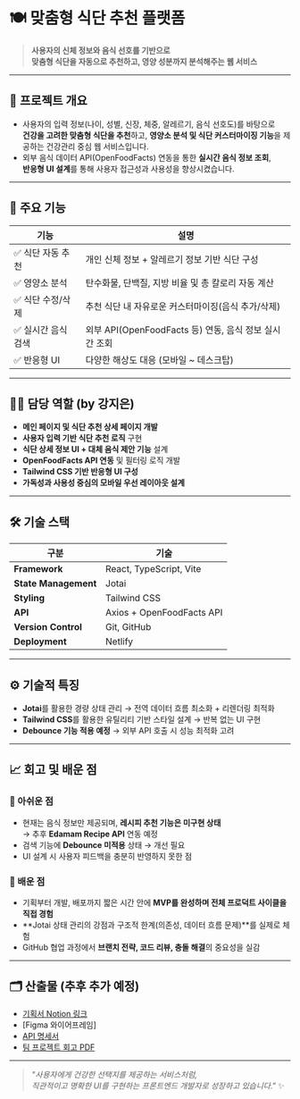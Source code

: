 # 🍽 맞춤형 식단 추천 플랫폼  
> **사용자의 신체 정보와 음식 선호를 기반으로**  
> **맞춤형 식단을 자동으로 추천하고, 영양 성분까지 분석해주는 웹 서비스**

---

## 📌 프로젝트 개요  
- 사용자의 입력 정보(나이, 성별, 신장, 체중, 알레르기, 음식 선호도)를 바탕으로  
  **건강을 고려한 맞춤형 식단을 추천**하고, **영양소 분석 및 식단 커스터마이징 기능**을 제공하는 건강관리 중심 웹 서비스입니다.  
- 외부 음식 데이터 API(OpenFoodFacts) 연동을 통한 **실시간 음식 정보 조회**,  
  **반응형 UI 설계**를 통해 사용자 접근성과 사용성을 향상시켰습니다.

---

## 🔑 주요 기능

| 기능 | 설명 |
|------|------|
| ✅ 식단 자동 추천 | 개인 신체 정보 + 알레르기 정보 기반 식단 구성 |
| ✅ 영양소 분석 | 탄수화물, 단백질, 지방 비율 및 총 칼로리 자동 계산 |
| ✅ 식단 수정/삭제 | 추천 식단 내 자유로운 커스터마이징(음식 추가/삭제) |
| ✅ 실시간 음식 검색 | 외부 API(OpenFoodFacts 등) 연동, 음식 정보 실시간 조회 |
| ✅ 반응형 UI | 다양한 해상도 대응 (모바일 ~ 데스크탑) |

---

## 👩‍💻 담당 역할 (by 강지은)

- **메인 페이지 및 식단 추천 상세 페이지 개발**
- **사용자 입력 기반 식단 추천 로직** 구현
- **식단 상세 정보 UI + 대체 음식 제안 기능** 설계
- **OpenFoodFacts API 연동** 및 필터링 로직 개발
- **Tailwind CSS 기반 반응형 UI 구성**
- **가독성과 사용성 중심의 모바일 우선 레이아웃 설계**

---

## 🛠 기술 스택

| 구분 | 기술 |
|------|------|
| **Framework** | React, TypeScript, Vite |
| **State Management** | Jotai |
| **Styling** | Tailwind CSS |
| **API** | Axios + OpenFoodFacts API |
| **Version Control** | Git, GitHub |
| **Deployment** | Netlify |

---

## ⚙️ 기술적 특징
- **Jotai**를 활용한 경량 상태 관리 → 전역 데이터 흐름 최소화 + 리렌더링 최적화  
- **Tailwind CSS**를 활용한 유틸리티 기반 스타일 설계 → 반복 없는 UI 구현  
- **Debounce 기능 적용 예정** → 외부 API 호출 시 성능 최적화 고려  

---

## 📈 회고 및 배운 점

### 🔹 아쉬운 점
- 현재는 음식 정보만 제공되며, **레시피 추천 기능은 미구현 상태**  
  → 추후 **Edamam Recipe API** 연동 예정  
- 검색 기능에 **Debounce 미적용** 상태 → 개선 필요  
- UI 설계 시 사용자 피드백을 충분히 반영하지 못한 점  

### 🔹 배운 점
- 기획부터 개발, 배포까지 짧은 시간 안에 **MVP를 완성하며 전체 프로덕트 사이클을 직접 경험**  
- **Jotai 상태 관리의 강점과 구조적 한계(의존성, 데이터 흐름 문제)**를 실제로 체험  
- GitHub 협업 과정에서 **브랜치 전략, 코드 리뷰, 충돌 해결**의 중요성을 실감

---

## 🗂 산출물 (추후 추가 예정)

- [기획서 Notion 링크](#)
- [Figma 와이어프레임]
- [API 명세서](#)
- [팀 프로젝트 회고 PDF](#)

---

> _"사용자에게 건강한 선택지를 제공하는 서비스처럼,_  
> _직관적이고 명확한 UI를 구현하는 프론트엔드 개발자로 성장하고 있습니다."_ ✨

